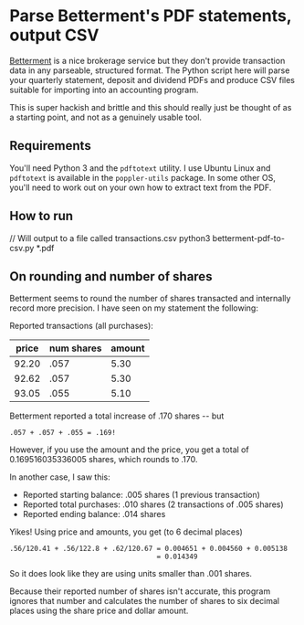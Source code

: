 # Parse Betterment's PDF statements, output CSV

[Betterment](http://betterment.com) is a nice brokerage service but they
don't provide transaction data in any parseable, structured format. The
Python script here will parse your quarterly statement, deposit and dividend
PDFs and produce CSV files suitable for importing into an accounting program.

This is super hackish and brittle and this should really just be thought
of as a starting point, and not as a genuinely usable tool. 

## Requirements

You'll need Python 3 and the `pdftotext` utility. I use Ubuntu Linux and
`pdftotext` is available in the `poppler-utils` package. In some other
OS, you'll need to work out on your own how to extract text from the
PDF.

## How to run

// Will output to a file called transactions.csv
python3 betterment-pdf-to-csv.py *.pdf

## On rounding and number of shares

Betterment seems to round the number of shares transacted and
internally record more precision. I have seen on my statement the
following:

Reported transactions (all purchases):

| price | num shares | amount |
|-------|------------|--------|
| 92.20 |       .057 | 5.30   |
| 92.62 |       .057 | 5.30   |
| 93.05 |       .055 | 5.10   |

Betterment reported a total increase of .170 shares -- but

    .057 + .057 + .055 = .169!

However, if you use the amount and the price, you get a total of
0.169516035336005 shares, which rounds to .170. 

In another case, I saw this:

* Reported starting balance: .005 shares (1 previous transaction)
* Reported total purchases: .010 shares (2 transactions of .005 shares)
* Reported ending balance: .014 shares
 
Yikes! Using price and amounts, you get (to 6 decimal places)

    .56/120.41 + .56/122.8 + .62/120.67 = 0.004651 + 0.004560 + 0.005138 
                                        = 0.014349

So it does look like they are using units smaller than .001 shares.

Because their reported number of shares isn't accurate, this program
ignores that number and calculates the number of shares to six decimal
places using the share price and dollar amount.
